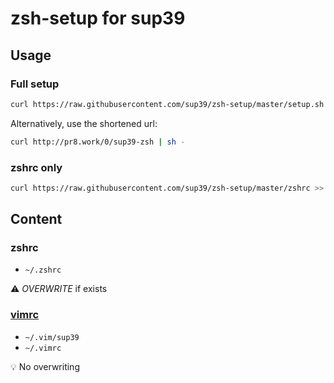 # zsh-setup for sup39
## Usage
### Full setup
```zsh
curl https://raw.githubusercontent.com/sup39/zsh-setup/master/setup.sh | sh -
```
Alternatively, use the shortened url:
```zsh
curl http://pr8.work/0/sup39-zsh | sh -
```

### zshrc only
```zsh
curl https://raw.githubusercontent.com/sup39/zsh-setup/master/zshrc >> $HOME/.zshrc
```

## Content
### zshrc
- `~/.zshrc`

:warning: *OVERWRITE* if exists

### [vimrc](https://github.com/sup39/vimrc)
- `~/.vim/sup39`
- `~/.vimrc`

:bulb: No overwriting
